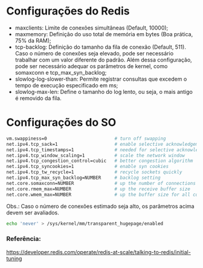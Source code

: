 # Configurações do Redis
- maxclients: Limite de conexões simultâneas (Default, 10000);
- maxmemory: Definição do uso total de memória em bytes (Boa prática, 75% da RAM);
- tcp-backlog: Definição do tamanho da fila de conexão (Default, 511). Caso o número de conexões seja elevado, pode ser necessário trabalhar com um valor diferente do padrão. Além dessa configuração, pode ser necessário adequar os parâmetros de kernel, como somaxconn e tcp_max_syn_backlog;
- slowlog-log-slower-than: Permite registrar consultas que excedem o tempo de execução especificado em ms;
- slowlog-max-len: Define o tamanho do log lento, ou seja, o mais antigo é removido da fila.

# Configurações do SO
```bash
vm.swappiness=0                         # turn off swapping
net.ipv4.tcp_sack=1                     # enable selective acknowledgements
net.ipv4.tcp_timestamps=1               # needed for selective acknowledgements
net.ipv4.tcp_window_scaling=1           # scale the network window
net.ipv4.tcp_congestion_control=cubic   # better congestion algorithm
net.ipv4.tcp_syncookies=1               # enable syn cookies
net.ipv4.tcp_tw_recycle=1               # recycle sockets quickly
net.ipv4.tcp_max_syn_backlog=NUMBER     # backlog setting
net.core.somaxconn=NUMBER               # up the number of connections per port
net.core.rmem_max=NUMBER                # up the receive buffer size
net.core.wmem_max=NUMBER                # up the buffer size for all connections
```

Obs.: Caso o número de conexões estimado seja alto, os parâmetros acima devem ser avaliados.

```bash
echo 'never' > /sys/kernel/mm/transparent_hugepage/enabled
```

### Referência:
https://developer.redis.com/operate/redis-at-scale/talking-to-redis/initial-tuning